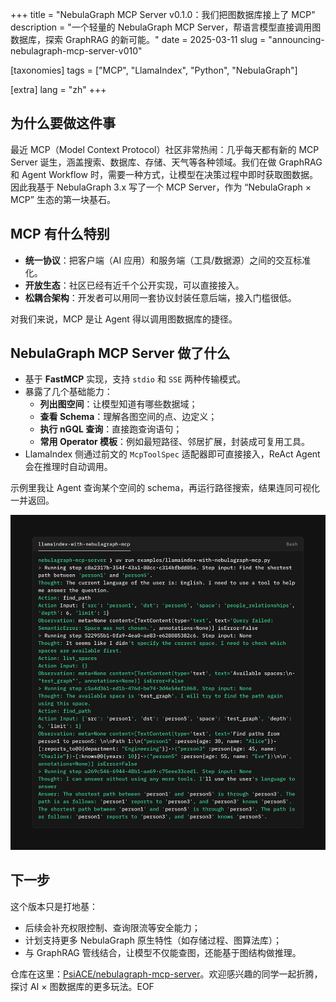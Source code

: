 +++
title = "NebulaGraph MCP Server v0.1.0：我们把图数据库接上了 MCP"
description = "一个轻量的 NebulaGraph MCP Server，帮语言模型直接调用图数据库，探索 GraphRAG 的新可能。"
date = 2025-03-11
slug = "announcing-nebulagraph-mcp-server-v010"

[taxonomies]
tags = ["MCP", "LlamaIndex", "Python", "NebulaGraph"]

[extra]
lang = "zh"
+++

## 为什么要做这件事

最近 MCP（Model Context Protocol）社区非常热闹：几乎每天都有新的 MCP Server 诞生，涵盖搜索、数据库、存储、天气等各种领域。我们在做 GraphRAG 和 Agent Workflow 时，需要一种方式，让模型在决策过程中即时获取图数据。因此我基于 NebulaGraph 3.x 写了一个 MCP Server，作为 “NebulaGraph × MCP” 生态的第一块基石。

## MCP 有什么特别

- **统一协议**：把客户端（AI 应用）和服务端（工具/数据源）之间的交互标准化。
- **开放生态**：社区已经有近千个公开实现，可以直接接入。
- **松耦合架构**：开发者可以用同一套协议封装任意后端，接入门槛很低。

对我们来说，MCP 是让 Agent 得以调用图数据库的捷径。

## NebulaGraph MCP Server 做了什么

- 基于 **FastMCP** 实现，支持 `stdio` 和 `SSE` 两种传输模式。
- 暴露了几个基础能力：
  - **列出图空间**：让模型知道有哪些数据域；
  - **查看 Schema**：理解各图空间的点、边定义；
  - **执行 nGQL 查询**：直接跑查询语句；
  - **常用 Operator 模板**：例如最短路径、邻居扩展，封装成可复用工具。
- LlamaIndex 侧通过前文的 `McpToolSpec` 适配器即可直接接入，ReAct Agent 会在推理时自动调用。

示例里我让 Agent 查询某个空间的 schema，再运行路径搜索，结果连同可视化一并返回。

![LlamaIndex with NebulaGraph MCP](llamaindex-with-nebulagraph-mcp.png)

## 下一步

这个版本只是打地基：

- 后续会补充权限控制、查询限流等安全能力；
- 计划支持更多 NebulaGraph 原生特性（如存储过程、图算法库）；
- 与 GraphRAG 管线结合，让模型不仅能查图，还能基于图结构做推理。

仓库在这里：[PsiACE/nebulagraph-mcp-server](https://github.com/PsiACE/nebulagraph-mcp-server)。欢迎感兴趣的同学一起折腾，探讨 AI × 图数据库的更多玩法。EOF
